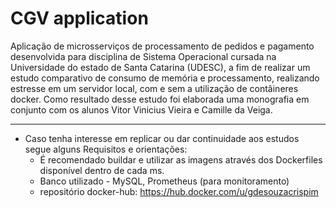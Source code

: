 # CGV application
Aplicação de microsserviços de processamento de pedidos e pagamento desenvolvida para disciplina de Sistema Operacional cursada na Universidade do estado de Santa Catarina (UDESC), a fim de realizar um estudo comparativo de consumo de memória e processamento, realizando estresse em um servidor local, com e sem a utilização de contâineres docker. Como resultado desse estudo foi elaborada uma monografia em conjunto com os alunos Vitor Vinicius Vieira e Camille da Veiga.

___________________________________
- Caso tenha interesse em replicar ou dar continuidade aos estudos segue alguns Requisitos e orientações:
  - É recomendado buildar e utilizar as imagens através dos Dockerfiles disponível dentro de cada ms.
  - Banco utilizado - MySQL, Prometheus (para monitoramento)
  - repositório docker-hub: https://hub.docker.com/u/gdesouzacrispim
